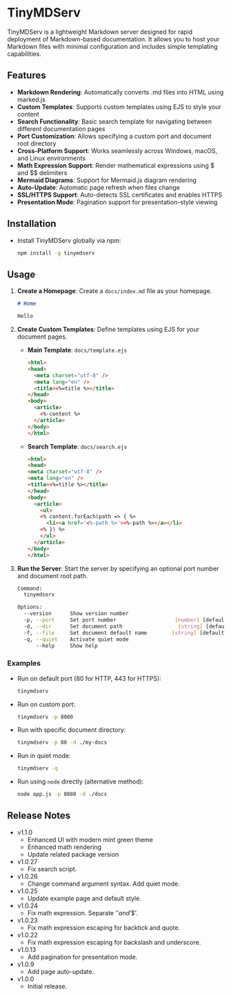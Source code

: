 # TinyMDServ

TinyMDServ is a lightweight Markdown server designed for rapid deployment of Markdown-based documentation.
It allows you to host your Markdown files with minimal configuration and includes simple templating capabilities.

## Features

- **Markdown Rendering**: Automatically converts .md files into HTML using marked.js
- **Custom Templates**: Supports custom templates using EJS to style your content
- **Search Functionality**: Basic search template for navigating between different documentation pages
- **Port Customization**: Allows specifying a custom port and document root directory
- **Cross-Platform Support**: Works seamlessly across Windows, macOS, and Linux environments
- **Math Expression Support**: Render mathematical expressions using $ and $$ delimiters
- **Mermaid Diagrams**: Support for Mermaid.js diagram rendering
- **Auto-Update**: Automatic page refresh when files change
- **SSL/HTTPS Support**: Auto-detects SSL certificates and enables HTTPS
- **Presentation Mode**: Pagination support for presentation-style viewing

## Installation

- Install TinyMDServ globally via npm:

    ```bash
    npm install -g tinymdserv
    ```

## Usage

1. **Create a Homepage**: Create a `docs/index.md` file as your homepage.

    ```markdown
    # Home

    Hello
    ```

2. **Create Custom Templates**: Define templates using EJS for your document pages.
    - **Main Template**: `docs/template.ejs`

      ```html
      <html>
      <head>
        <meta charset="utf-8" />
        <meta lang="en" />
        <title><%=title %></title>
      </head>
      <body>
        <article>
          <%-content %>
        </article>
      </body>
      </html>
      ```

    - **Search Template**: `docs/search.ejs`

      ```html
      <html>
      <head>
      <meta charset="utf-8" />
      <meta lang="en" />
      <title><%=title %></title>
      </head>
      <body>
        <article>
          <ul>
          <% content.forEach(path => { %>
            <li><a href='<%-path %>'><%-path %></a></li>
          <% }) %>
          </ul>
        </article>
      </body>
      </html>
      ```

3. **Run the Server**: Start the server by specifying an optional port number and document root path.

    ```bash
    Command:
      tinymdserv

    Options:
      --version      Show version number                                   [boolean]
      -p, --port     Set port number                   [number] [default: 80/443]
      -d, --dir      Set document path                  [string] [default: "./docs"]
      -f, --file     Set document default name        [string] [default: "index.md"]
      -q, --quiet    Activate quiet mode                                   [boolean]
          --help     Show help                                             [boolean]
    ```

### Examples

- Run on default port (80 for HTTP, 443 for HTTPS):

    ```bash
    tinymdserv
    ```

- Run on custom port:

    ```bash
    tinymdserv -p 8080
    ```

- Run with specific document directory:

    ```bash
    tinymdserv -p 80 -d ./my-docs
    ```

- Run in quiet mode:

    ```bash
    tinymdserv -q
    ```

- Run using `node` directly (alternative method):

    ```bash
    node app.js -p 8080 -d ./docs
    ```

## Release Notes

- v1.1.0
  - Enhanced UI with modern mint green theme
  - Enhanced math rendering
  - Update related package version
- v1.0.27
  - Fix search script.
- v1.0.26
  - Change command argument syntax. Add quiet mode.
- v1.0.25
  - Update example page and default style.
- v1.0.24
  - Fix math expression. Separate '$' and '$$'.
- v1.0.23
  - Fix math expression escaping for backtick and quote.
- v1.0.22
  - Fix math expression escaping for backslash and underscore.
- v1.0.13
  - Add pagination for presentation mode.
- v1.0.9
  - Add page auto-update.
- v1.0.0
  - Initial release.
